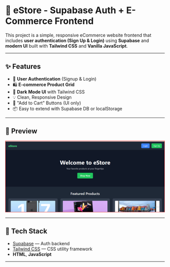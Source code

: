 # 🛒 eStore - Supabase Auth + E-Commerce Frontend

This project is a simple, responsive eCommerce website frontend that includes **user authentication (Sign Up & Login)** using **Supabase** and **modern UI** built with **Tailwind CSS** and **Vanilla JavaScript**.

---

## ✨ Features

- 🔐 **User Authentication** (Signup & Login)
- 🛍️ **E-commerce Product Grid**
- 🌙 **Dark Mode UI** with Tailwind CSS
- 💡 Clean, Responsive Design
- 🛒 "Add to Cart" Buttons (UI only)
- 📦 Easy to extend with Supabase DB or localStorage

---

## 📸 Preview

![UI Preview](project%20UI.png) <!-- You can upload a screenshot and link it here -->

---

## 🧰 Tech Stack

- [Supabase](https://supabase.com/) — Auth backend
- [Tailwind CSS](https://tailwindcss.com/) — CSS utility framework
- **HTML**, **JavaScript**

---


